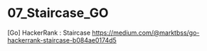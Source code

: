 # 07_Staircase_GO
[Go] HackerRank : Staircase
https://medium.com/@marktbss/go-hackerrank-staircase-b084ae0174d5

